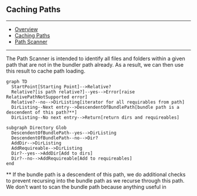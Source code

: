 ## Caching Paths

---

- [Overview](../bootsnap)
- [Caching Paths](../caching_paths)
- [Path Scanner](../path_scanner)

---

The Path Scanner is intended to identify all files and folders within a given path that are not in the bundler path already. As a result, we can then use this result to cache path loading.



```diagram
graph TD
  StartPoint[Starting Point]-->Relative?
  Relative?[is path relative?]--yes-->Error[raise RelativePathNotSupported error]
  Relative?--no-->DirListing[iterator for all requirables from path]
  DirListing--Next entry-->DescendentOfBundlePath[bundle path is a descendent of this path?**]
  DirListing--No next entry-->Return[return dirs and requireables]

subgraph Directory Glob
  DescendentOfBundlePath--yes-->DirListing
  DescendentOfBundlePath--no-->Dir?
  AddDir-->DirListing
  AddRequireable-->DirListing
  Dir?--yes-->AddDir[Add to dirs]
  Dir?--no-->AddRequireable[Add to requireables]
end
```
** If the bundle path is a descendent of this path, we do additional checks to prevent recursing into the bundle path as we recurse through this path. We don't want to scan the bundle path because anything useful in 

